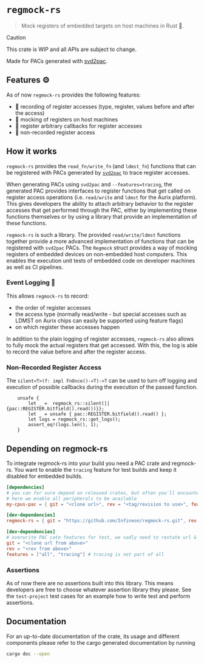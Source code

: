 # `regmock-rs`

> Mock registers of embedded targets on host machines in Rust 🦀.

> [!CAUTION]
> This crate is WIP and all APIs are subject to change.

Made for PACs generated with [svd2pac](https://github.com/Infineon/svd2pac).

## Features ⚙️

As of now `regmock-rs` provides the following features:

- 📼 recording of register accesses (type, register, values before and after the access)
- 🤡 mocking of registers on host machines
- 🔁 register arbitrary callbacks for register accesses
- 🤫 non-recorded register access

## How it works

`regmock-rs` provides the `read_fn/write_fn` (and `ldmst_fn`) functions that
can be registered with PACs generated by [`svd2pac`](https://github.com/Infineon/svd2pac/blob/templates/rust/tracing.tera)
to trace register accesses.

When generating PACs using `svd2pac` and `--features=tracing`, the generated
PAC provides interfaces to register functions that get called on register
access operations (i.e. `read/write` and `ldmst` for the Aurix platform).
This gives developers the ability to attach arbitrary behavior to the register
accesses that get performed through the PAC, either by implementing these
functions themselves or by using a library that provide an implementation
of these functions.

`regmock-rs` is such a library. The provided `read/write/ldmst` functions
together provide a more advanced implementation of functions that can be
registered with `svd2pac` PACs. The `Regmock` struct provides a way of mocking
registers of embedded devices on non-embedded host computers. This enables
the execution unit tests of embedded code on developer machines as well as CI pipelines.

### Event Logging 📜

This allows `regmock-rs` to record:

- the order of register accesses
- the access type (normally read/write - but special accesses such as LDMST
  on Aurix chips can easily be supported using feature flags)
- on which register these accesses happen

In addition to the plain logging of register accesses, `regmock-rs` also allows
to fully mock the actual registers that get accessed. With this, the log is
able to record the value before and after the register access.

### Non-Recorded Register Access

The `silent<T>(f: impl FnOnce()->T)->T` can be used to turn off logging and
execution of possible callbacks during the execution of the passed function.

```rust,ignore
    unsafe {
        let _ =  regmock_rs::silent(|| {pac::REGISTER.bitfield().read())}};
        let _ = unsafe { pac::REGISTER.bitfield().read() };
        let logs = regmock_rs::get_logs();
        assert_eq!(logs.len(), 1);
    }
```

## Depending on regmock-rs

To integrate regmock-rs into your build you need a PAC crate and regmock-rs. You
want to enable the `tracing` feature for test builds and keep it disabled for embedded builds.

```toml
[dependencies]
# you can for sure depend on released crates, but often you'll encounter "just a repo"
# here we enable all peripherals to be available
my-cpus-pac = { git = "<clone url>", rev = "<tag/revision to use>", features = ["all"] }

[dev-dependencies]
regmock-rs = { git = "https://github.com/Infineon/regmock-rs.git", rev = "<tag/revision to use>" }

[dev-dependencies]
# overwrite PAC cate features for test, we sadly need to restate url & revision
git = "<clone url from above>"
rev = "<rev from above>"
features = ["all", "tracing"] # tracing is not part of all
```

### Assertions

As of now there are no assertions built into this library. This means
developers are free to choose whatever assertion library they please.
See the `test-project` test cases for an example how to write test and
perform assertions.

## Documentation

For an up-to-date documentation of the crate, its usage and different
components please refer to the cargo generated documentation by running

```bash
cargo doc --open
```
